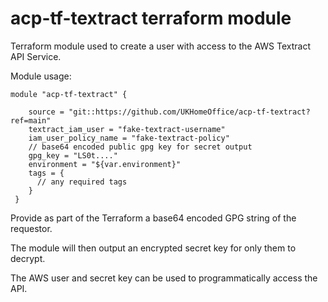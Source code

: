 # acp-tf-textract terraform module

Terraform module used to create a user with access to the AWS Textract API Service.

Module usage:

    module "acp-tf-textract" {

        source = "git::https://github.com/UKHomeOffice/acp-tf-textract?ref=main"
        textract_iam_user = "fake-textract-username"
        iam_user_policy_name = "fake-textract-policy"
        // base64 encoded public gpg key for secret output 
        gpg_key = "LS0t...."
        environment = "${var.environment}"
        tags = {
          // any required tags
        }
     }

Provide as part of the Terraform a base64 encoded GPG string of the requestor.

The module will then output an encrypted secret key for only them to decrypt.

The AWS user and secret key can be used to programmatically access the API.